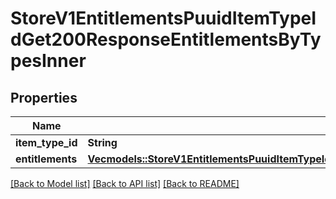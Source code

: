 # StoreV1EntitlementsPuuidItemTypeIdGet200ResponseEntitlementsByTypesInner

## Properties

Name | Type | Description | Notes
------------ | ------------- | ------------- | -------------
**item_type_id** | **String** |  | 
**entitlements** | [**Vec<models::StoreV1EntitlementsPuuidItemTypeIdGet200ResponseEntitlementsByTypesInnerEntitlementsInner>**](_store_v1_entitlements__puuid___ItemTypeID__get_200_response_EntitlementsByTypes_inner_Entitlements_inner.md) |  | 

[[Back to Model list]](../README.md#documentation-for-models) [[Back to API list]](../README.md#documentation-for-api-endpoints) [[Back to README]](../README.md)


